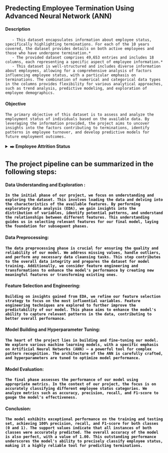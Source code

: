 ## **Predecting Employee Termination Using Advanced Neural Network (ANN)**

#### Description

       - This dataset encapsulates information about employee status, specifically highlighting terminations. For each of the 10 years covered, the dataset provides details on both active employees and those who have undergone termination.* 
       - The provided dataset comprises 49,653 entries and includes 18 columns, each representing a specific aspect of employee information.* 
       - This dataset is well-structured and includes diverse information about employees, allowing for a comprehensive analysis of factors influencing employee status, with a particular emphasis on terminations. The combination of numerical and categorical data types in the columns provides flexibility for various analytical approaches, such as trend analysis, predictive modeling, and exploration of employee demographics.

#### Objective
```The primary objective of this dataset is to assess and analyze the employment status of individuals based on the available data. By leveraging the information provided, the project aims to uncover insights into the factors contributing to terminations, identify patterns in employee turnover, and develop predictive models for future employment outcomes.```

<details>
       <summary>
              <strong>​✒️<Click here to see :</strong> Employee Attrition Status 
        </summary>
                     <p align='center'>
                            <img src='https://github.com/Shuhaib73/Employee_Attrition-Deep_Learning-ANN/blob/main/Attri_dis.PNG' style='width: 50%;' />
                     </p>
</details>

## The project pipeline can be summarized in the following steps: 
#### **Data Understanding and Exploration** : 
```In the initial phase of our project, we focus on understanding and exploring the dataset. This involves loading the data and delving into the characteristics of the available features. By performing exploratory data analysis (EDA), we gain insights into the distribution of variables, identify potential patterns, and understand the relationships between different features. This understanding guides us in selecting relevant features for our final model, laying the foundation for subsequent phases.``` 
#### <strong>Data Preprocessing</strong>: 
```The data preprocessing phase is crucial for ensuring the quality and reliability of our model. We address missing values, handle outliers, and perform any necessary data cleansing tasks. This step contributes to the overall data integrity and prepares the dataset for model training. Additionally, we consider feature engineering and transformations to enhance the model's performance by creating new meaningful features or transforming existing ones.```
#### <strong>Feature Selection and Engineering</strong>: 
```Building on insights gained from EDA, we refine our feature selection strategy to focus on the most influential variables. Feature engineering techniques are explored to further improve the predictability of our model. This phase aims to enhance the model's ability to capture relevant patterns in the data, contributing to better overall performance.```
#### <strong>Model Building and Hyperparameter Tuning</strong>: 
```The heart of the project lies in building and fine-tuning our model. We explore various machine learning models, with a specific emphasis on Artificial Neural Networks (ANN) – a powerful tool for complex pattern recognition. The architecture of the ANN is carefully crafted, and hyperparameters are tuned to optimize model performance.```
#### <strong>Model Evaluation</strong>: 
```The final phase assesses the performance of our model using appropriate metrics. In the context of our project, the focus is on accurately classifying different employee status categories. We analyze metrics such as accuracy, precision, recall, and F1-score to gauge the model's effectiveness.```
#### <strong>Conclusion</strong>: 
```The model exhibits exceptional performance on the training and testing set, achieving 100% precision, recall, and F1-score for both classes (0 and 1). The support values indicate that all instances of both classes were accurately predicted. The overall accuracy of the model is also perfect, with a value of 1.00. This outstanding performance underscores the model's ability to precisely classify employee status, making it a highly reliable tool for predicting terminations.```
